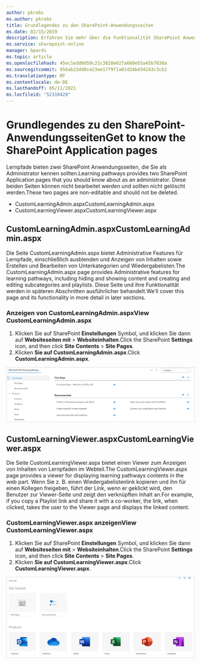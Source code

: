 ```yaml
---
author: pkrebs
ms.author: pkrebs
title: Grundlegendes zu den SharePoint-Anwendungsseiten
ms.date: 02/15/2019
description: Erfahren Sie mehr über die Funktionalität SharePoint Anwendungsseiten in Microsoft 365 Lernpfaden
ms.service: sharepoint-online
manager: bpardi
ms.topic: article
ms.openlocfilehash: 45ec1edd0d59c21c3820e627a660e55a45b7838a
ms.sourcegitcommit: 956ab22dd8ce23ee1779f1a01d34b434243c3cb1
ms.translationtype: MT
ms.contentlocale: de-DE
ms.lasthandoff: 05/11/2021
ms.locfileid: "52310429"
---
```

# <a name="get-to-know-the-sharepoint-application-pages"></a><span data-ttu-id="37c3a-103">Grundlegendes zu den SharePoint-Anwendungsseiten</span><span class="sxs-lookup"><span data-stu-id="37c3a-103">Get to know the SharePoint Application pages</span></span>

<span data-ttu-id="37c3a-104">Lernpfade bieten zwei SharePoint Anwendungsseiten, die Sie als Administrator kennen sollten.</span><span class="sxs-lookup"><span data-stu-id="37c3a-104">Learning pathways provides two SharePoint Application pages that you should know about as an administrator.</span></span> <span data-ttu-id="37c3a-105">Diese beiden Seiten können nicht bearbeitet werden und sollten nicht gelöscht werden.</span><span class="sxs-lookup"><span data-stu-id="37c3a-105">These two pages are non-editable and should not be deleted.</span></span> 

- <span data-ttu-id="37c3a-106">CustomLearningAdmin.aspx</span><span class="sxs-lookup"><span data-stu-id="37c3a-106">CustomLearningAdmin.aspx</span></span>
- <span data-ttu-id="37c3a-107">CustomLearningViewer.aspx</span><span class="sxs-lookup"><span data-stu-id="37c3a-107">CustomLearningViewer.aspx</span></span>

## <a name="customlearningadminaspx"></a><span data-ttu-id="37c3a-108">CustomLearningAdmin.aspx</span><span class="sxs-lookup"><span data-stu-id="37c3a-108">CustomLearningAdmin.aspx</span></span>

<span data-ttu-id="37c3a-109">Die Seite CustomLearningAdmin.aspx bietet Administrative Features für Lernpfade, einschließlich ausblenden und Anzeigen von Inhalten sowie Erstellen und Bearbeiten von Unterkategorien und Wiedergabelisten.</span><span class="sxs-lookup"><span data-stu-id="37c3a-109">The CustomLearningAdmin.aspx page provides Administrative features for learning pathways, including hiding and showing content and creating and editing subcategories and playlists.</span></span> <span data-ttu-id="37c3a-110">Diese Seite und ihre Funktionalität werden in späteren Abschnitten ausführlicher behandelt.</span><span class="sxs-lookup"><span data-stu-id="37c3a-110">We’ll cover this page and its functionality in more detail in later sections.</span></span>

### <a name="view-customlearningadminaspx"></a><span data-ttu-id="37c3a-111">Anzeigen von CustomLearningAdmin.aspx</span><span class="sxs-lookup"><span data-stu-id="37c3a-111">View CustomLearningAdmin.aspx</span></span>

1. <span data-ttu-id="37c3a-112">Klicken Sie auf SharePoint **Einstellungen** Symbol, und klicken Sie dann auf **Websiteseiten mit**  >  **Websiteinhalten**.</span><span class="sxs-lookup"><span data-stu-id="37c3a-112">Click the SharePoint **Settings** icon, and then click **Site Contents** > **Site Pages**.</span></span> 
2. <span data-ttu-id="37c3a-113">Klicken **Sie auf CustomLearningAdmin.aspx**.</span><span class="sxs-lookup"><span data-stu-id="37c3a-113">Click **CustomLearningAdmin.aspx**.</span></span> 

![cg-adminapppage.png](media/cg-adminapppage.png)

## <a name="customlearningvieweraspx"></a><span data-ttu-id="37c3a-115">CustomLearningViewer.aspx</span><span class="sxs-lookup"><span data-stu-id="37c3a-115">CustomLearningViewer.aspx</span></span>
<span data-ttu-id="37c3a-116">Die Seite CustomLearningViewer.aspx bietet einen Viewer zum Anzeigen von Inhalten von Lernpfaden im Webteil.</span><span class="sxs-lookup"><span data-stu-id="37c3a-116">The CustomLearningViewer.aspx page provides a viewer for displaying learning pathways contents in the web part.</span></span> <span data-ttu-id="37c3a-117">Wenn Sie z. B. einen Wiedergabelistenlink kopieren und ihn für einen Kollegen freigeben, führt der Link, wenn er geklickt wird, den Benutzer zur Viewer-Seite und zeigt den verknüpften Inhalt an.</span><span class="sxs-lookup"><span data-stu-id="37c3a-117">For example, if you copy a Playlist link and share it with a co-worker, the link, when clicked, takes the user to the Viewer page and displays the linked content.</span></span> 

### <a name="view-customlearningvieweraspx"></a><span data-ttu-id="37c3a-118">CustomLearningViewer.aspx anzeigen</span><span class="sxs-lookup"><span data-stu-id="37c3a-118">View CustomLearningViewer.aspx</span></span>

1. <span data-ttu-id="37c3a-119">Klicken Sie auf SharePoint **Einstellungen** Symbol, und klicken Sie dann auf **Websiteseiten mit**  >  **Websiteinhalten**.</span><span class="sxs-lookup"><span data-stu-id="37c3a-119">Click the SharePoint **Settings** icon, and then click **Site Contents** > **Site Pages**.</span></span> 
2. <span data-ttu-id="37c3a-120">Klicken **Sie auf CustomLearningViewer.aspx**.</span><span class="sxs-lookup"><span data-stu-id="37c3a-120">Click **CustomLearningViewer.aspx**.</span></span> 

![cg-viewerapppage.png](media/cg-viewerapppage.png)

